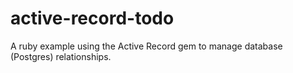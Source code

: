 # active-record-todo
A ruby example using the Active Record gem to manage database (Postgres) relationships.
